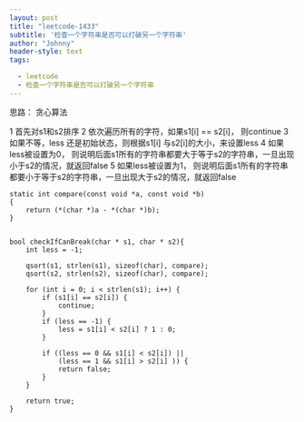 ```yaml
---
layout: post
title: "leetcode-1433"
subtitle: '检查一个字符串是否可以打破另一个字符串'
author: "Johnny"
header-style: text
tags:

  - leetcode
  - 检查一个字符串是否可以打破另一个字符串
---
```


思路：
贪心算法

1 首先对s1和s2排序
2 依次遍历所有的字符，如果s1[i] == s2[i]， 则continue
3 如果不等，less 还是初始状态，则根据s1[i] 与s2[i]的大小，来设置less
4 如果less被设置为0， 则说明后面s1所有的字符串都要大于等于s2的字符串，一旦出现小于s2的情况，就返回false
5 如果less被设置为1， 则说明后面s1所有的字符串都要小于等于s2的字符串，一旦出现大于s2的情况，就返回false

```
static int compare(const void *a, const void *b)
{
    return (*(char *)a - *(char *)b);
}


bool checkIfCanBreak(char * s1, char * s2){
    int less = -1;

    qsort(s1, strlen(s1), sizeof(char), compare);
    qsort(s2, strlen(s2), sizeof(char), compare);
    
    for (int i = 0; i < strlen(s1); i++) {
        if (s1[i] == s2[i]) {
            continue;
        }
        if (less == -1) {
            less = s1[i] < s2[i] ? 1 : 0;
        } 

        if ((less == 0 && s1[i] < s2[i]) ||
            (less == 1 && s1[i] > s2[i] )) {
            return false;
        }
    }

    return true;
}
```
